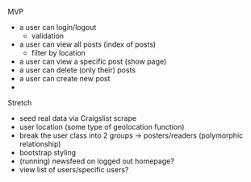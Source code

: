 MVP
- a user can login/logout
    - validation
- a user can view all posts (index of posts)
    - filter by location
- a user can view a specific post (show page)
- a user can delete (only their) posts
- a user can create new post
- 

Stretch 
- seed real data via Craigslist scrape
- user location (some type of geolocation function)
- break the user class into 2 groups -> posters/readers (polymorphic relationship)
- bootstrap styling
- (running) newsfeed on logged out homepage?
- view list of users/specific users?
